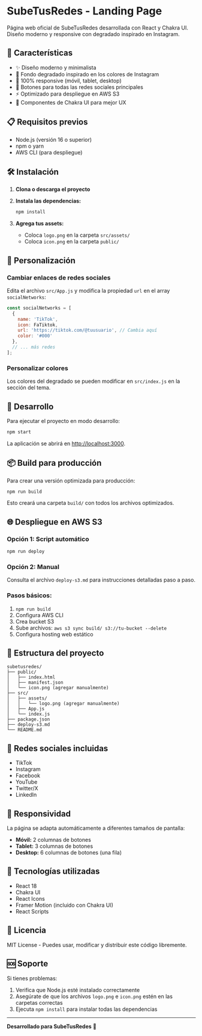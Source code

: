 # SubeTusRedes - Landing Page

Página web oficial de SubeTusRedes desarrollada con React y Chakra UI. Diseño moderno y responsive con degradado inspirado en Instagram.

## 🚀 Características

- ✨ Diseño moderno y minimalista
- 🎨 Fondo degradado inspirado en los colores de Instagram
- 📱 100% responsive (móvil, tablet, desktop)
- 🔗 Botones para todas las redes sociales principales
- ⚡ Optimizado para despliegue en AWS S3
- 🎯 Componentes de Chakra UI para mejor UX

## 📋 Requisitos previos

- Node.js (versión 16 o superior)
- npm o yarn
- AWS CLI (para despliegue)

## 🛠️ Instalación

1. **Clona o descarga el proyecto**

2. **Instala las dependencias:**
   ```bash
   npm install
   ```

3. **Agrega tus assets:**
   - Coloca `logo.png` en la carpeta `src/assets/`
   - Coloca `icon.png` en la carpeta `public/`

## 🎨 Personalización

### Cambiar enlaces de redes sociales
Edita el archivo `src/App.js` y modifica la propiedad `url` en el array `socialNetworks`:

```javascript
const socialNetworks = [
  {
    name: 'TikTok',
    icon: FaTiktok,
    url: 'https://tiktok.com/@tuusuario', // Cambia aquí
    color: '#000'
  },
  // ... más redes
];
```

### Personalizar colores
Los colores del degradado se pueden modificar en `src/index.js` en la sección del tema.

## 🚀 Desarrollo

Para ejecutar el proyecto en modo desarrollo:

```bash
npm start
```

La aplicación se abrirá en [http://localhost:3000](http://localhost:3000).

## 📦 Build para producción

Para crear una versión optimizada para producción:

```bash
npm run build
```

Esto creará una carpeta `build/` con todos los archivos optimizados.

## 🌐 Despliegue en AWS S3

### Opción 1: Script automático
```bash
npm run deploy
```

### Opción 2: Manual
Consulta el archivo `deploy-s3.md` para instrucciones detalladas paso a paso.

### Pasos básicos:
1. `npm run build`
2. Configura AWS CLI
3. Crea bucket S3
4. Sube archivos: `aws s3 sync build/ s3://tu-bucket --delete`
5. Configura hosting web estático

## 📁 Estructura del proyecto

```
subetusredes/
├── public/
│   ├── index.html
│   ├── manifest.json
│   └── icon.png (agregar manualmente)
├── src/
│   ├── assets/
│   │   └── logo.png (agregar manualmente)
│   ├── App.js
│   └── index.js
├── package.json
├── deploy-s3.md
└── README.md
```

## 🎯 Redes sociales incluidas

- TikTok
- Instagram
- Facebook
- YouTube
- Twitter/X
- LinkedIn

## 📱 Responsividad

La página se adapta automáticamente a diferentes tamaños de pantalla:
- **Móvil:** 2 columnas de botones
- **Tablet:** 3 columnas de botones
- **Desktop:** 6 columnas de botones (una fila)

## 🔧 Tecnologías utilizadas

- React 18
- Chakra UI
- React Icons
- Framer Motion (incluido con Chakra UI)
- React Scripts

## 📄 Licencia

MIT License - Puedes usar, modificar y distribuir este código libremente.

## 🆘 Soporte

Si tienes problemas:
1. Verifica que Node.js esté instalado correctamente
2. Asegúrate de que los archivos `logo.png` e `icon.png` estén en las carpetas correctas
3. Ejecuta `npm install` para instalar todas las dependencias

---

**Desarrollado para SubeTusRedes** 🚀

